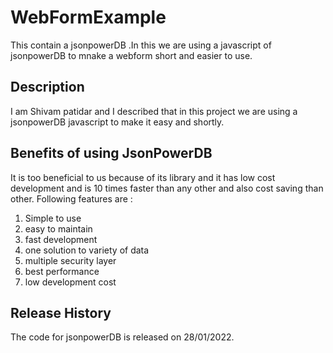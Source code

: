 # WebFormExample
This contain a jsonpowerDB .In this we are using a javascript of jsonpowerDB to mnake a webform short and easier to use.

## Description
I am Shivam patidar and I described that in this project we are using a jsonpowerDB javascript to make it easy and shortly.

## Benefits of using JsonPowerDB
It is too beneficial to us because of its library and it has low cost development and is 10 times faster than any other and also cost saving than other.
Following features are :
1. Simple to use
2. easy to maintain
3. fast development
4. one solution to variety of data
5. multiple security layer
6. best performance
7. low development cost

## Release History
The code for jsonpowerDB is released on 28/01/2022.


